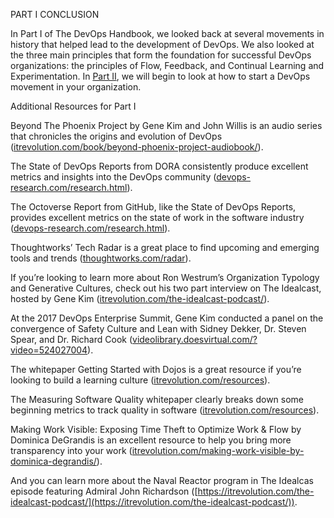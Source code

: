 PART I CONCLUSION

In Part I of The DevOps Handbook, we looked back at several movements in history that helped lead to the development of DevOps. We also looked at the three main principles that form the foundation for successful DevOps organizations: the principles of Flow, Feedback, and Continual Learning and Experimentation. In [Part II](https://learning.oreilly.com/library/view/the-devops-handbook/9781098182281/18-part-2.xhtml), we will begin to look at how to start a DevOps movement in your organization.

Additional Resources for Part I

Beyond The Phoenix Project by Gene Kim and John Willis is an audio series that chronicles the origins and evolution of DevOps ([itrevolution.com/book/beyond-phoenix-project-audiobook/](http://itrevolution.com/book/beyond-phoenix-project-audiobook/)).

The State of DevOps Reports from DORA consistently produce excellent metrics and insights into the DevOps community ([devops-research.com/research.html](http://devops-research.com/research.html)).

The Octoverse Report from GitHub, like the State of DevOps Reports, provides excellent metrics on the state of work in the software industry ([devops-research.com/research.html](http://devops-research.com/research.html)).

Thoughtworks’ Tech Radar is a great place to find upcoming and emerging tools and trends ([thoughtworks.com/radar](http://thoughtworks.com/radar)).

If you’re looking to learn more about Ron Westrum’s Organization Typology and Generative Cultures, check out his two part interview on The Idealcast, hosted by Gene Kim ([itrevolution.com/the-idealcast-podcast/](http://itrevolution.com/the-idealcast-podcast/)).

At the 2017 DevOps Enterprise Summit, Gene Kim conducted a panel on the convergence of Safety Culture and Lean with Sidney Dekker, Dr. Steven Spear, and Dr. Richard Cook ([videolibrary.doesvirtual.com/?video=524027004](http://videolibrary.doesvirtual.com/?video=524027004)).

The whitepaper Getting Started with Dojos is a great resource if you’re looking to build a learning culture ([itrevolution.com/resources](http://itrevolution.com/resources)).

The Measuring Software Quality whitepaper clearly breaks down some beginning metrics to track quality in software ([itrevolution.com/resources](http://itrevolution.com/resources)).

Making Work Visible: Exposing Time Theft to Optimize Work & Flow by Dominica DeGrandis is an excellent resource to help you bring more transparency into your work ([itrevolution.com/making-work-visible-by-dominica-degrandis/](http://itrevolution.com/making-work-visible-by-dominica-degrandis/)).

And you can learn more about the Naval Reactor program in The Idealcas episode featuring Admiral John Richardson ([https://itrevolution.com/the-idealcast-podcast/](https://itrevolution.com/the-idealcast-podcast/)).
